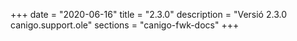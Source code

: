 +++
date        = "2020-06-16"
title       = "2.3.0"
description = "Versió 2.3.0 canigo.support.ole"
sections    = "canigo-fwk-docs"
+++